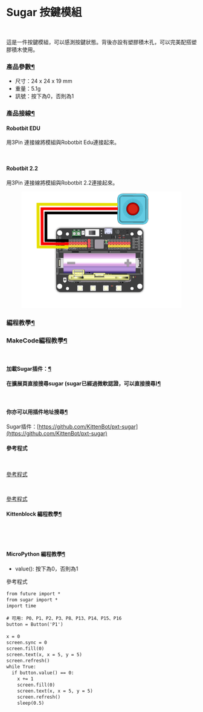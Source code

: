 # Sugar 按鍵模組

<figure><img src="https://kittenbothk.readthedocs.io/en/latest/_images/button1.png" alt=""><figcaption></figcaption></figure>

這是一件按鍵模組，可以感測按鍵狀態。背後亦設有塑膠積木孔，可以完美配搭塑膠積木使用。

### 產品參數[¶](broken-reference)

* 尺寸：24 x 24 x 19 mm
* 重量：5.1g
* 訊號：按下為0，否則為1

### 產品接線[¶](broken-reference)

#### Robotbit EDU

用3Pin 連接線將模組與Robotbit Edu連接起來。

<figure><img src="https://kittenbothk.readthedocs.io/en/latest/_images/button_wire1.png" alt=""><figcaption></figcaption></figure>

#### Robotbit 2.2

用3Pin 連接線將模組與Robotbit 2.2連接起來。

<figure><img src="../../.gitbook/assets/button_wiring_2.2.png" alt=""><figcaption></figcaption></figure>

### 編程教學[¶](broken-reference)

### MakeCode編程教學[¶](broken-reference)

<figure><img src="https://kittenbothk.readthedocs.io/en/latest/_images/mcbanner15.png" alt=""><figcaption></figcaption></figure>

#### 加載Sugar插件：[¶](broken-reference)

#### 在擴展頁直接搜尋sugar (sugar已經過微軟認證，可以直接搜尋)[¶](broken-reference)

<figure><img src="https://kittenbothk.readthedocs.io/en/latest/_images/sugar_search.gif" alt=""><figcaption></figcaption></figure>

#### 你亦可以用插件地址搜尋[¶](broken-reference)

Sugar插件：[https://github.com/KittenBot/pxt-sugar](https://github.com/KittenBot/pxt-sugar)

#### 參考程式

<figure><img src="https://kittenbothk.readthedocs.io/en/latest/_images/button_mc_code.png" alt=""><figcaption></figcaption></figure>

[參考程式](https://makecode.microbit.org/\_EUeXbC8c5195)

<figure><img src="https://kittenbothk.readthedocs.io/en/latest/_images/button_mc_code2.png" alt="" width="375"><figcaption></figcaption></figure>

[參考程式](https://makecode.microbit.org/\_a3wE97V67EWA)

#### Kittenblock 編程教學[¶](broken-reference)

<figure><img src="https://kittenbothk.readthedocs.io/en/latest/_images/kbbanner9.png" alt=""><figcaption></figcaption></figure>

<figure><img src="https://kittenbothk.readthedocs.io/en/latest/_images/button3.png" alt=""><figcaption></figcaption></figure>

#### MicroPython 編程教學[¶](broken-reference)

* value(): 按下為0，否則為1

參考程式

```
from future import *
from sugar import *
import time

# 可用: P0、P1、P2、P3、P8、P13、P14、P15、P16
button = Button('P1')

x = 0
screen.sync = 0
screen.fill(0)
screen.text(x, x = 5, y = 5)
screen.refresh()
while True:
  if button.value() == 0:
    x += 1
    screen.fill(0)
    screen.text(x, x = 5, y = 5)
    screen.refresh()
    sleep(0.5)
```
